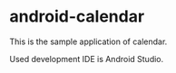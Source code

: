 # android-calendar

This is the sample application of calendar.

Used development IDE is Android Studio.


